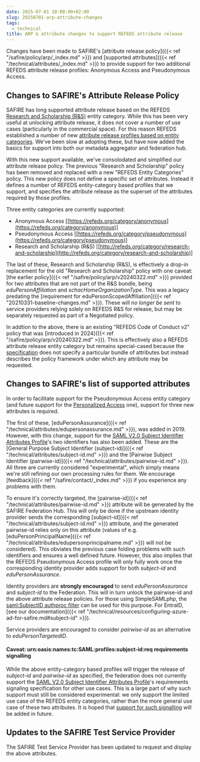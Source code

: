 ```yaml
---
date: 2025-07-01 10:00:00+02:00
slug: 20250701-arp-attribute-changes
tags:
  - technical
title: ARP & attribute changes to support REFEDS attribute release
---
```


Changes have been made to SAFIRE's [attribute release policy]({{< ref "/safire/policy/arp/_index.md" >}}) and [supported attributes]({{< ref "/technical/attributes/_index.md" >}}) to provide support for two additional REFEDS attribute release profiles: Anonymous Access and Pseudonymous Access.<!--more-->

## Changes to SAFIRE's Attribute Release Policy

SAFIRE has long supported attribute release based on the REFEDS [Research and Scholarship (R&S)](https://refeds.org/category/research-and-scholarship) entity category. While this has been very useful at unlocking attribute release, it does not cover a number of use cases (particularly in the commercial space). For this reason REFEDS established a number of new [attribute release profiles based on entity categories](https://wiki.refeds.org/display/ENT/Entity-Categories+Home). We've been slow at adopting these, but have now added the basics for support into both our metadata aggregator and federation hub.

With this new support available, we've consolodated and simplified our attribute release policy. The previous "Research and Scholarship" policy has been removed and replaced with a new "REFEDS Entity Categories" policy. This new policy does not define a specific set of attributes. Instead it defines a number of REFEDS entity-category based profiles that we support, and specifies the attribute release as the superset of the attributes required by those profiles.

Three entity categories are currently supported:
  * Anonymous Access [[https://refeds.org/category/anonymous](https://refeds.org/category/anonymous)]
  * Pseudonymous Access [[https://refeds.org/category/pseudonymous](https://refeds.org/category/pseudonymous)]
  * Research and Scholarship (R&S) [[http://refeds.org/category/research-and-scholarship](http://refeds.org/category/research-and-scholarship)]

The last of these, Research and Scholarship (R&S), is effectively a drop-in replacement for the old "Research and Scholarship" policy with one caveat: [the earlier policy]({{< ref "/safire/policy/arp/v20240322.md" >}}) provided for two attributes that are not part of the R&S bundle, being _eduPersonAffiliation_ and _schacHomeOrganizationType_. This was a legacy predating the [requirement for eduPersonScopedAffiliation]({{< ref "20210331-baseline-changes.md" >}}). These will *no longer be sent* to service providers relying solely on REFEDS R&S for release, but may be separately requested as part of a Negotiated policy.

In addtion to the above, there is an existing "REFEDS Code of Conduct v2" policy that was [introduced in 2024]({{< ref "/safire/policy/arp/v20240322.md" >}}). This is effectively also a REFEDS attribute release entity category but remains special-cased because the [specification](https://refeds.org/category/code-of-conduct/v2) does not specify a particular bundle of attributes but instead describes the policy framework under which any attribute may be requested.

## Changes to SAFIRE's list of supported attributes

In order to facilitate support for the Pseudonymous Access entity category (and future support for the [Personalized Access](https://refeds.org/category/personalized) one), support for three new attributes is required.

The first of these, [eduPersonAssurance]({{< ref "/technical/attributes/edupersonassurance.md" >}}), was added in 2019. However, with this change, support for the [SAML V2.0 Subject Identifier Attributes Profile](https://docs.oasis-open.org/security/saml-subject-id-attr/v1.0/cs01/saml-subject-id-attr-v1.0-cs01.html)'s two identifiers has also been added. These are the [General Purpose Subject Identifier (subject-id)]({{< ref "/technical/attributes/subject-id.md" >}}) and the [Pairwise Subject Identifier (pairwise-id)]({{< ref "/technical/attributes/pairwise-id.md" >}}). All three are currently considered "experimental", which simply means we're still refining our own processing rules for them. We encourage [feedback]({{< ref "/safire/contact/_index.md" >}}) if you experience any problems with them.

To ensure it's correctly targeted, the [pairwise-id]({{< ref "/technical/attributes/pairwise-id.md" >}}) attribute will be generated by the SAFIRE Federation Hub. This will only be done if the upstream identity provider sends the corresponding [subject-id]({{< ref "/technical/attributes/subject-id.md" >}}) attribute, and the generated pairwise-id relies only on this attribute (values of e.g. [eduPersonPrincipalName]({{< ref "/technical/attributes/edupersonprincipalname.md" >}}) will not be considered). This obviates the previous case folding problems with such identifiers and ensures a well defined future. However, this also implies that the REFEDS Pseudonymous Access profile will only fully work once the corresponding identity provider adds support for both _subject-id_ and _eduPersonAssurance_.

Identity providers are **strongly encouraged** to send _eduPersonAssurance_ and _subject-id_ to the Federation. This will in turn unlock the pairwise-id and the above attribute release policies. For those using SimpleSAMLphp, the [saml:SubjectID authproc filter](https://simplesamlphp.org/docs/stable/saml/authproc_subjectid.html) can be used for this purpose. For EntraID, [see our documentation]({{< ref "/technical/resources/configuring-azure-ad-for-safire.md#subject-id" >}}).

Service providers are encouraged to consider _pairwise-id_ as an alternative to _eduPersonTargetedID_.

#### Caveat: urn:oasis:names:tc:SAML:profiles:subject-id:req requirements signalling

While the above entity-category based profiles will trigger the release of _subject-id_ and _pairwise-id_ as specified, the federation does not currently support the [SAML V2.0 Subject Identifier Attributes Profile](https://docs.oasis-open.org/security/saml-subject-id-attr/v1.0/cs01/saml-subject-id-attr-v1.0-cs01.html)'s requirements signaling specification for other use cases. This is a large part of why such support must still be considered experimental: we only support the limited use case of the REFEDS entity categories, rather than the more general use case of these two attributes. It is hoped that [support for such signalling](https://github.com/simplesamlphp/simplesamlphp/issues/2479) will be added in future.

## Updates to the SAFIRE Test Service Provider

The SAFIRE Test Service Provider has been updated to request and display the above attributes.

